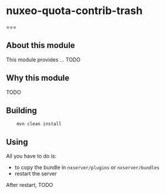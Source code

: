# nuxeo-quota-contrib-trash
===

## About this module

This module provides ... TODO

## Why this module

TODO

## Building 

        mvn clean install

## Using

All you have to do is:

 - to copy the bundle in `nxserver/plugins` or `nxserver/bundles`
 - restart the server

After restart, TODO
